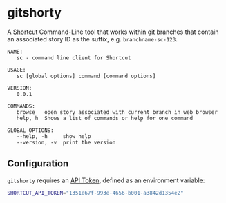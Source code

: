 # gitshorty
A [Shortcut](https://www.shortcut.com) Command-Line tool that works within git branches that contain an associated story ID as the suffix, e.g. `branchname-sc-123`.

```
NAME:
   sc - command line client for Shortcut

USAGE:
   sc [global options] command [command options]

VERSION:
   0.0.1

COMMANDS:
   browse   open story associated with current branch in web browser
   help, h  Shows a list of commands or help for one command

GLOBAL OPTIONS:
   --help, -h     show help
   --version, -v  print the version
```

## Configuration
`gitshorty` requires an [API Token](https://help.shortcut.com/hc/en-us/articles/205701199-Shortcut-API-Tokens), defined as an environment variable:

```sh
SHORTCUT_API_TOKEN="1351e67f-993e-4656-b001-a3842d1354e2"
```
